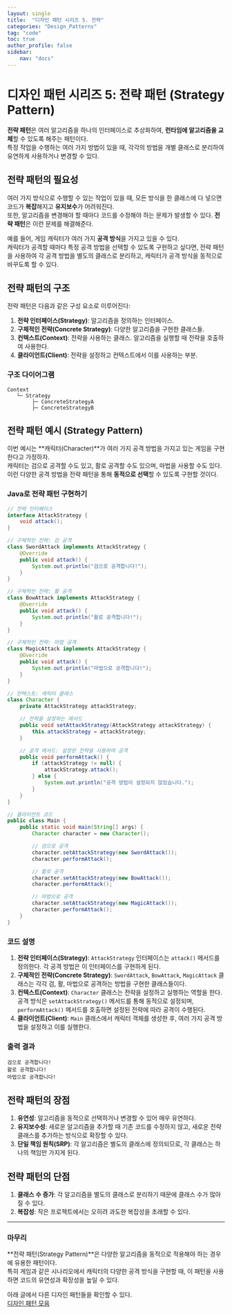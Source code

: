 ```yaml
---
layout: single
title:  "디자인 패턴 시리즈 5. 전략"
categories: "Design_Patterns"
tag: "code"
toc: true
author_profile: false
sidebar:
    nav: "docs"
---
```


# 디자인 패턴 시리즈 5: 전략 패턴 (Strategy Pattern)  
**전략 패턴**은 여러 알고리즘을 하나의 인터페이스로 추상화하여, **런타임에 알고리즘을 교체**할 수 있도록 해주는 패턴이다.  
특정 작업을 수행하는 여러 가지 방법이 있을 때, 각각의 방법을 개별 클래스로 분리하여 유연하게 사용하거나 변경할 수 있다.  

## 전략 패턴의 필요성  
여러 가지 방식으로 수행할 수 있는 작업이 있을 때, 모든 방식을 한 클래스에 다 넣으면 코드가 **복잡**해지고 **유지보수**가 어려워진다.  
또한, 알고리즘을 변경해야 할 때마다 코드를 수정해야 하는 문제가 발생할 수 있다. **전략 패턴**은 이런 문제를 해결해준다.  

예를 들어, 게임 캐릭터가 여러 가지 **공격 방식**을 가지고 있을 수 있다.  
캐릭터가 공격할 때마다 특정 공격 방법을 선택할 수 있도록 구현하고 싶다면, 전략 패턴을 사용하여 각 공격 방법을 별도의 클래스로 분리하고, 캐릭터가 공격 방식을 동적으로 바꾸도록 할 수 있다.  

## 전략 패턴의 구조  
전략 패턴은 다음과 같은 구성 요소로 이루어진다:  
1. **전략 인터페이스(Strategy)**: 알고리즘을 정의하는 인터페이스.  
2. **구체적인 전략(Concrete Strategy)**: 다양한 알고리즘을 구현한 클래스들.  
3. **컨텍스트(Context)**: 전략을 사용하는 클래스. 알고리즘을 실행할 때 전략을 호출하여 사용한다.  
4. **클라이언트(Client)**: 전략을 설정하고 컨텍스트에서 이를 사용하는 부분.  

### 구조 다이어그램  
```
Context
   └─ Strategy
        ├─ ConcreteStrategyA
        ├─ ConcreteStrategyB
```  

## 전략 패턴 예시 (Strategy Pattern)  
이번 예시는 **캐릭터(Character)**가 여러 가지 공격 방법을 가지고 있는 게임을 구현한다고 가정하자.  
캐릭터는 검으로 공격할 수도 있고, 활로 공격할 수도 있으며, 마법을 사용할 수도 있다.  
이런 다양한 공격 방법을 전략 패턴을 통해 **동적으로 선택**할 수 있도록 구현할 것이다.  

### Java로 전략 패턴 구현하기  
```java
// 전략 인터페이스
interface AttackStrategy {
    void attack();
}

// 구체적인 전략: 검 공격
class SwordAttack implements AttackStrategy {
    @Override
    public void attack() {
        System.out.println("검으로 공격합니다!");
    }
}

// 구체적인 전략: 활 공격
class BowAttack implements AttackStrategy {
    @Override
    public void attack() {
        System.out.println("활로 공격합니다!");
    }
}

// 구체적인 전략: 마법 공격
class MagicAttack implements AttackStrategy {
    @Override
    public void attack() {
        System.out.println("마법으로 공격합니다!");
    }
}

// 컨텍스트: 캐릭터 클래스
class Character {
    private AttackStrategy attackStrategy;

    // 전략을 설정하는 메서드
    public void setAttackStrategy(AttackStrategy attackStrategy) {
        this.attackStrategy = attackStrategy;
    }

    // 공격 메서드: 설정된 전략을 사용하여 공격
    public void performAttack() {
        if (attackStrategy != null) {
            attackStrategy.attack();
        } else {
            System.out.println("공격 방법이 설정되지 않았습니다.");
        }
    }
}

// 클라이언트 코드
public class Main {
    public static void main(String[] args) {
        Character character = new Character();

        // 검으로 공격
        character.setAttackStrategy(new SwordAttack());
        character.performAttack();

        // 활로 공격
        character.setAttackStrategy(new BowAttack());
        character.performAttack();

        // 마법으로 공격
        character.setAttackStrategy(new MagicAttack());
        character.performAttack();
    }
}
```  

### 코드 설명  
1. **전략 인터페이스(Strategy)**: `AttackStrategy` 인터페이스는 `attack()` 메서드를 정의한다. 각 공격 방법은 이 인터페이스를 구현하게 된다.  
2. **구체적인 전략(Concrete Strategy)**: `SwordAttack`, `BowAttack`, `MagicAttack` 클래스는 각각 검, 활, 마법으로 공격하는 방법을 구현한 클래스들이다.  
3. **컨텍스트(Context)**: `Character` 클래스는 전략을 설정하고 실행하는 역할을 한다. 공격 방식은 `setAttackStrategy()` 메서드를 통해 동적으로 설정되며, `performAttack()` 메서드를 호출하면 설정된 전략에 따라 공격이 수행된다.  
4. **클라이언트(Client)**: `Main` 클래스에서 캐릭터 객체를 생성한 후, 여러 가지 공격 방법을 설정하고 이를 실행한다.  

### 출력 결과  
```
검으로 공격합니다!
활로 공격합니다!
마법으로 공격합니다!
```  

## 전략 패턴의 장점  
1. **유연성**: 알고리즘을 동적으로 선택하거나 변경할 수 있어 매우 유연하다.  
2. **유지보수성**: 새로운 알고리즘을 추가할 때 기존 코드를 수정하지 않고, 새로운 전략 클래스를 추가하는 방식으로 확장할 수 있다.  
3. **단일 책임 원칙(SRP)**: 각 알고리즘은 별도의 클래스에 정의되므로, 각 클래스는 하나의 책임만 가지게 된다.  

## 전략 패턴의 단점  
1. **클래스 수 증가**: 각 알고리즘을 별도의 클래스로 분리하기 때문에 클래스 수가 많아질 수 있다.  
2. **복잡성**: 작은 프로젝트에서는 오히려 과도한 복잡성을 초래할 수 있다.  

---

### 마무리  
**전략 패턴(Strategy Pattern)**은 다양한 알고리즘을 동적으로 적용해야 하는 경우에 유용한 패턴이다.  
특히 게임과 같은 시나리오에서 캐릭터의 다양한 공격 방식을 구현할 때, 이 패턴을 사용하면 코드의 유연성과 확장성을 높일 수 있다.  

아래 글에서 다른 디자인 패턴들을 확인할 수 있다.  
[디자인 패턴 모음](https://gihak111.github.io/design_patterns/2024/11/05/Types_Of_Design_Patterns_upload.html)  